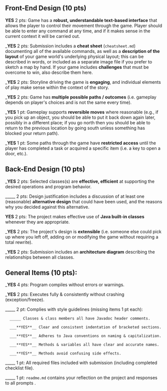 ## Front-End Design (10 pts)

__**YES**__ 2 pts: Game has a **robust, understandable text-based interface** that allows the player to control their movement through the game.  Player should be able to enter any command at any time, and if it makes sense in the current context it will be carried out.

___**YES**__ 2 pts: Submission includes a **cheat sheet** (`cheatsheet.md`) documenting all of the available commands, as well as a **description of the layout** of your game world's underlying physical layout; this can be described in words, or included as a separate image file if you prefer to sketch a map by hand.  If your game includes **challenges** that must be overcome to win, also describe them here.

___**YES**__ 2 pts: Storyline driving the game is **engaging**, and individual elements of play make sense within the context of the story.

___**YES**__ 2 pts: Game has **multiple possible paths / outcomes** (i.e. gameplay depends on player's choices and is not the same every time).

___**YES**__ 1 pt: Gameplay supports **reversible moves** where reasonable (e.g., if you pick up an object, you should be able to put it back down again later, possibly in a different place; if you go north then you should be able to return to the previous location by going south unless something has blocked your return path).

___**YES**__ 1 pt: Some paths through the game have **restricted access** until the player has completed a task or acquired a specific item (i.e. a key to open a door, etc.).


## Back-End Design (10 pts)

___**YES**__ 2 pts: Selected classes(s) are **effective, efficient** at supporting the desired operations and program behavior.

_____ 2 pts: Design justification includes a discussion of at least one (reasonable) **alternative design** that could have been used, and the reasons why you decided against this alternative.

__**YES**__ 2 pts: The project makes effective use of **Java built-in classes** whenever they are appropriate.

___**YES**__ 2 pts: The project's design is **extensible** (i.e. someone else could pick up where you left off, adding on or modifying the game without requiring a total rewrite).

___**YES**__ 2 pts: Submission includes an **architecture diagram** describing the relationships between all classes.


## General Items (10 pts):
___**YES**__ 4 pts: Program compiles without errors or warnings.

___**YES**__ 2 pts: Executes fully & consistently without crashing (exception/freeze).

_____ 2 pt: Complies with style guidelines (missing items 1 pt each):

      _____ Classes & class members all have Javadoc header comments.

      ___**YES**__ Clear and consistent indentation of bracketed sections.

      ___**YES**__ Adheres to Java conventions on naming & capitalization.

      ___**YES**__ Methods & variables all have clear and accurate names.

      ___**YES**__ Methods avoid confusing side effects.

_____ 1 pt: All required files included with submission (including completed checklist file).

_____ 1 pt: `readme.md` contains your reflection on the project and responses to all prompts .
